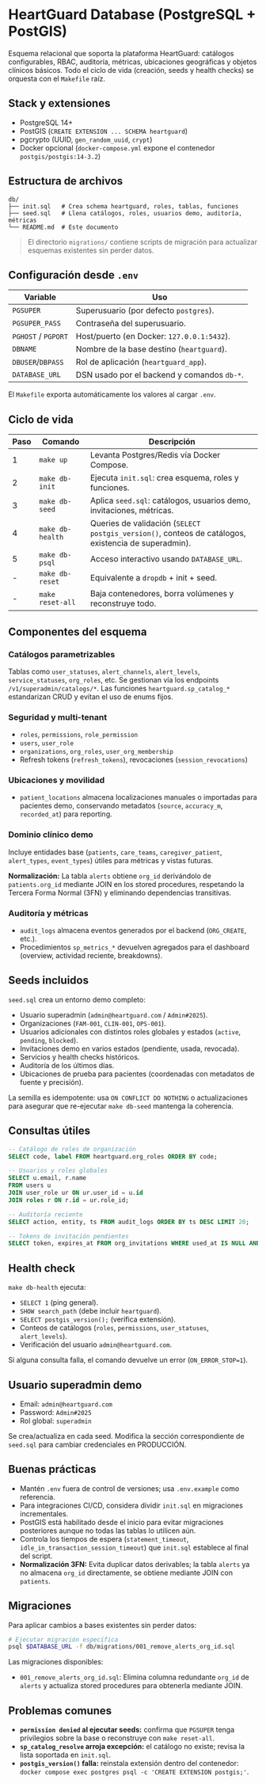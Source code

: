 # HeartGuard Database (PostgreSQL + PostGIS)

Esquema relacional que soporta la plataforma HeartGuard: catálogos configurables, RBAC, auditoría, métricas, ubicaciones geográficas y objetos clínicos básicos. Todo el ciclo de vida (creación, seeds y health checks) se orquesta con el `Makefile` raíz.

## Stack y extensiones

-   PostgreSQL 14+
-   PostGIS (`CREATE EXTENSION ... SCHEMA heartguard`)
-   pgcrypto (UUID, `gen_random_uuid`, `crypt`)
-   Docker opcional (`docker-compose.yml` expone el contenedor `postgis/postgis:14-3.2`)

## Estructura de archivos

```
db/
├── init.sql   # Crea schema heartguard, roles, tablas, funciones
├── seed.sql   # Llena catálogos, roles, usuarios demo, auditoría, métricas
└── README.md  # Este documento
```

> El directorio `migrations/` contiene scripts de migración para actualizar esquemas existentes sin perder datos.

## Configuración desde `.env`

| Variable            | Uso                                         |
| ------------------- | ------------------------------------------- |
| `PGSUPER`           | Superusuario (por defecto `postgres`).      |
| `PGSUPER_PASS`      | Contraseña del superusuario.                |
| `PGHOST` / `PGPORT` | Host/puerto (en Docker: `127.0.0.1:5432`).  |
| `DBNAME`            | Nombre de la base destino (`heartguard`).   |
| `DBUSER`/`DBPASS`   | Rol de aplicación (`heartguard_app`).       |
| `DATABASE_URL`      | DSN usado por el backend y comandos `db-*`. |

El `Makefile` exporta automáticamente los valores al cargar `.env`.

## Ciclo de vida

| Paso | Comando          | Descripción                                                                                         |
| ---- | ---------------- | --------------------------------------------------------------------------------------------------- |
| 1    | `make up`        | Levanta Postgres/Redis vía Docker Compose.                                                          |
| 2    | `make db-init`   | Ejecuta `init.sql`: crea esquema, roles y funciones.                                                |
| 3    | `make db-seed`   | Aplica `seed.sql`: catálogos, usuarios demo, invitaciones, métricas.                                |
| 4    | `make db-health` | Queries de validación (`SELECT postgis_version()`, conteos de catálogos, existencia de superadmin). |
| 5    | `make db-psql`   | Acceso interactivo usando `DATABASE_URL`.                                                           |
| -    | `make db-reset`  | Equivalente a `dropdb` + init + seed.                                                               |
| -    | `make reset-all` | Baja contenedores, borra volúmenes y reconstruye todo.                                              |

## Componentes del esquema

### Catálogos parametrizables

Tablas como `user_statuses`, `alert_channels`, `alert_levels`, `service_statuses`, `org_roles`, etc. Se gestionan vía los endpoints `/v1/superadmin/catalogs/*`. Las funciones `heartguard.sp_catalog_*` estandarizan CRUD y evitan el uso de enums fijos.

### Seguridad y multi-tenant

-   `roles`, `permissions`, `role_permission`
-   `users`, `user_role`
-   `organizations`, `org_roles`, `user_org_membership`
-   Refresh tokens (`refresh_tokens`), revocaciones (`session_revocations`)

### Ubicaciones y movilidad

-   `patient_locations` almacena localizaciones manuales o importadas para pacientes demo, conservando metadatos (`source`, `accuracy_m`, `recorded_at`) para reporting.

### Dominio clínico demo

Incluye entidades base (`patients`, `care_teams`, `caregiver_patient`, `alert_types`, `event_types`) útiles para métricas y vistas futuras.

**Normalización:** La tabla `alerts` obtiene `org_id` derivándolo de `patients.org_id` mediante JOIN en los stored procedures, respetando la Tercera Forma Normal (3FN) y eliminando dependencias transitivas.

### Auditoría y métricas

-   `audit_logs` almacena eventos generados por el backend (`ORG_CREATE`, etc.).
-   Procedimientos `sp_metrics_*` devuelven agregados para el dashboard (overview, actividad reciente, breakdowns).

## Seeds incluidos

`seed.sql` crea un entorno demo completo:

-   Usuario superadmin (`admin@heartguard.com` / `Admin#2025`).
-   Organizaciones (`FAM-001`, `CLIN-001`, `OPS-001`).
-   Usuarios adicionales con distintos roles globales y estados (`active`, `pending`, `blocked`).
-   Invitaciones demo en varios estados (pendiente, usada, revocada).
-   Servicios y health checks históricos.
-   Auditoría de los últimos días.
-   Ubicaciones de prueba para pacientes (coordenadas con metadatos de fuente y precisión).

La semilla es idempotente: usa `ON CONFLICT DO NOTHING` o actualizaciones para asegurar que re-ejecutar `make db-seed` mantenga la coherencia.

## Consultas útiles

```sql
-- Catálogo de roles de organización
SELECT code, label FROM heartguard.org_roles ORDER BY code;

-- Usuarios y roles globales
SELECT u.email, r.name
FROM users u
JOIN user_role ur ON ur.user_id = u.id
JOIN roles r ON r.id = ur.role_id;

-- Auditoría reciente
SELECT action, entity, ts FROM audit_logs ORDER BY ts DESC LIMIT 20;

-- Tokens de invitación pendientes
SELECT token, expires_at FROM org_invitations WHERE used_at IS NULL AND revoked_at IS NULL;
```

## Health check

`make db-health` ejecuta:

-   `SELECT 1` (ping general).
-   `SHOW search_path` (debe incluir `heartguard`).
-   `SELECT postgis_version();` (verifica extensión).
-   Conteos de catálogos (`roles`, `permissions`, `user_statuses`, `alert_levels`).
-   Verificación del usuario `admin@heartguard.com`.

Si alguna consulta falla, el comando devuelve un error (`ON_ERROR_STOP=1`).

## Usuario superadmin demo

-   Email: `admin@heartguard.com`
-   Password: `Admin#2025`
-   Rol global: `superadmin`

Se crea/actualiza en cada seed. Modifica la sección correspondiente de `seed.sql` para cambiar credenciales en PRODUCCIÓN.

## Buenas prácticas

-   Mantén `.env` fuera de control de versiones; usa `.env.example` como referencia.
-   Para integraciones CI/CD, considera dividir `init.sql` en migraciones incrementales.
-   PostGIS está habilitado desde el inicio para evitar migraciones posteriores aunque no todas las tablas lo utilicen aún.
-   Controla los tiempos de espera (`statement_timeout`, `idle_in_transaction_session_timeout`) que `init.sql` establece al final del script.
-   **Normalización 3FN:** Evita duplicar datos derivables; la tabla `alerts` ya no almacena `org_id` directamente, se obtiene mediante JOIN con `patients`.

## Migraciones

Para aplicar cambios a bases existentes sin perder datos:

```bash
# Ejecutar migración específica
psql $DATABASE_URL -f db/migrations/001_remove_alerts_org_id.sql
```

Las migraciones disponibles:

-   `001_remove_alerts_org_id.sql`: Elimina columna redundante `org_id` de `alerts` y actualiza stored procedures para obtenerla mediante JOIN.

## Problemas comunes

-   **`permission denied` al ejecutar seeds:** confirma que `PGSUPER` tenga privilegios sobre la base o reconstruye con `make reset-all`.
-   **`sp_catalog_resolve` arroja excepción:** el catálogo no existe; revisa la lista soportada en `init.sql`.
-   **`postgis_version()` falla:** reinstala extensión dentro del contenedor: `docker compose exec postgres psql -c 'CREATE EXTENSION postgis;'`.
